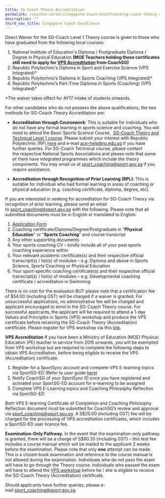 ```yaml
---
title: SG Coach Theory Accreditation
permalink: /coaches-corner/singapore-coach-excellence/sg-coach-theory-accreditation/
description: ""
third_nav_title: Singapore Coach Excellence
---
```

Direct Waiver for the SG-Coach Level 1 Theory course is given to those who have graduated from the following local courses: 

1.  National Institute of Education's Diploma / Postgraduate Diploma / Degree in Physical Education **(MOE Teachers holding these certificates still need to apply for [VPS Accreditation](/sports-education/value-and-principles-in-sport/) from CoachSG)**
2.  Republic Polytechnic’s Diploma in Sport and Exercise Science (VPS Integrated)\*
3.  Republic Polytechnic’s Diploma in Sports Coaching (VPS Integrated)\*
4.  Republic Polytechnic’s Part-Time Diploma in Sports (Coaching) (VPS Integrated)\*

\*The waiver takes effect for AY17 intake of students onwards.

For other candidates who do not possess the above qualifications, the two methods for SG-Coach Theory Accreditation are:

*   **Accreditation through Coursework**: This is suitable for individuals who do not have any formal learning in sports science and coaching. You will need to attend the Basic Sports Science Course,  [SG-Coach Theory and Technical Level 1 course](/support-resources/coaches-corner/singapore-coach-excellence-sg-coach-programme/). Please submit your interest with Republic Polytechnic (RP) [here](http://www.rp.edu.sg/ace_short_courses.aspx) and e-mail [ace-help@rp.edu.sg](mailto:ace-help@rp.edu.sg) if you have further queries. For SG-Coach Technical course, please contact the respective National Sports Associations and please note that some of them have integrated programmes which include the theory components. You may email us at [sport_coaching@sport.gov.sg](mailto:sport_coaching@sport.gov.sg) if you require assistance.
    
*   **Accreditation through Recognition of Prior Learning (RPL)**: This is suitable for individual who had formal learning in areas of coaching or physical education (e.g. coaching certificate, diploma, degree, etc).

If you are interested in seeking for accreditation for SG-Coach Theory via recognition of prior learning, please send an email to [sport_coaching@sport.gov.sg](mailto:sport_coaching@sport.gov.sg) with the following. Please note that all submitted documents must be in English or translated to English:

1.  [Application Form](/files/Support/Coaches'%20Corner/Singapore%20Coach%20Excellence/ISS_and_SG-Coach_Theory_Accreditation_Application_Form.pdf)
2.  Coaching certificate/Diploma/Degree/Postgraduate in “**Physical Education**” or “**Sports Coaching**” and course transcript
3.  Any other supporting documents
4.  Your sports coaching CV – kindly include all of your past sports coaching experience within
5.  Your relevant academic certificate(s) and their respective official transcript(s) / list(s) of modules – e.g. Diploma and above in Sports Science, Sports Coaching or Physical Education
6.  Your sport-specific coaching certificate(s) and their respective official transcript(s) / list(s) of modules – e.g. Developmental coaching certificate / accreditation in Swimming

There is no cost for the evaluation BUT please note that a certification fee of $54.00 (including GST) will be charged if a waiver is granted. For unsuccessful applications, no administrative fee will be charged and applicant encouraged to enrol in the SG-Coach Theory course. For successful applicants, the applicant will be required to attend a 1-day Values and Principles in Sports (VPS) workshop and produce the VPS certificate before receiving the SG-Coach Theory (Accreditation) certificate. Please register for VPS workshop via this [link](https://www.sportsingapore.gov.sg/athletes-coaches/course-calendar).

**VPS Accreditation** If you have been a Ministry of Education (MOE) Physical Education (PE) teacher in service from 2015 onwards, you will be exempted from VPS workshop but are required to complete the following steps to obtain VPS Accreditation, before being eligible to receive the VPS (Accreditation) certificate:

1.  Register for a SportSync account and complete VPS E-learning topics via SportSG-ED (Refer to user guide [here](/files/Support/Coaches'%20Corner/Singapore%20Coach%20Excellence/SportSync(Registration)_SportSGED(Activation)_UserGuide.pdf))
2.  Notify CoachSG of your SportSync ID once you have registered and activated your SportSG-ED account for e-learning to be assigned
3.  Complete VPS E-Learning topics and Coaching Philosophy Reflection via SportSG-ED

Both VPS E-learning Certificate of Completion and Coaching Philosophy Reflection document must be submitted for CoachSG’s review and approval via [sport_coaching@sport.gov.sg](mailto:sport_coaching@sport.gov.sg). A S$20.00 (including GST) fee will be charged for the processing of VPS accreditation certificates, which includes a SportSG-ED user licence fee.

**Examination-Only Pathway.** In the event that the examination-only pathway is granted, there will be a charge of S$80.25 (including GST) – this test fee includes a course manual which will be mailed to the applicant 2 weeks before the examination. Please note that only **one** attempt can be made. This is a closed-book examination and reference to the course manual is not allowed during the examination. Individuals who do not pass the exam will have to go through the Theory course. Individuals who passed the exam will have to attend the [VPS workshop](https://www.rp.edu.sg/ace/short-course/detail/values-principles-in-sports) before he / she is eligible to receive the SG-Coach Theory (Accreditation) certificate.

Should applicants have further queries, please e-mail [sport_coaching@sport.gov.sg](mailto:sport_coaching@sport.gov.sg).